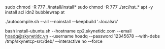 sudo chmod -R 777 ./install/install*
sudo chmod -R 777 ./src/hst_*
apt -y install acl idn2 bubblewrap at

./autocompile.sh --all --noinstall --keepbuild '~localsrc'

bash install-ubuntu.sh --hostname cp2.skynetidc.com --email hoadq@skynetidc.vn --username hoadq --password 12345678 --with-debs /tmp/skynetcp-src/deb/ --interactive no --force

